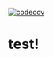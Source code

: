 [![codecov](https://codecov.io/gh/TechnionYP5777/test/branch/master/graph/badge.svg)](https://codecov.io/gh/TechnionYP5777/test)
# test!

